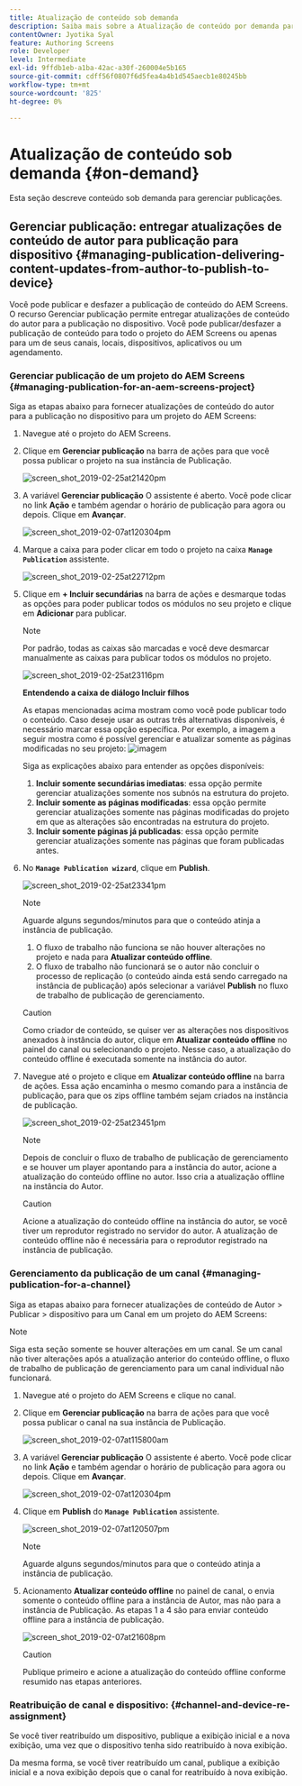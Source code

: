 ```yaml
---
title: Atualização de conteúdo sob demanda
description: Saiba mais sobre a Atualização de conteúdo por demanda para gerenciar publicações.
contentOwner: Jyotika Syal
feature: Authoring Screens
role: Developer
level: Intermediate
exl-id: 9ffdb1eb-a1ba-42ac-a30f-260004e5b165
source-git-commit: cdff56f0807f6d5fea4a4b1d545aecb1e80245bb
workflow-type: tm+mt
source-wordcount: '825'
ht-degree: 0%

---
```


# Atualização de conteúdo sob demanda {#on-demand}

Esta seção descreve conteúdo sob demanda para gerenciar publicações.

## Gerenciar publicação: entregar atualizações de conteúdo de autor para publicação para dispositivo {#managing-publication-delivering-content-updates-from-author-to-publish-to-device}

Você pode publicar e desfazer a publicação de conteúdo do AEM Screens. O recurso Gerenciar publicação permite entregar atualizações de conteúdo do autor para a publicação no dispositivo. Você pode publicar/desfazer a publicação de conteúdo para todo o projeto do AEM Screens ou apenas para um de seus canais, locais, dispositivos, aplicativos ou um agendamento.

### Gerenciar publicação de um projeto do AEM Screens {#managing-publication-for-an-aem-screens-project}

Siga as etapas abaixo para fornecer atualizações de conteúdo do autor para a publicação no dispositivo para um projeto do AEM Screens:

1. Navegue até o projeto do AEM Screens.
1. Clique em **Gerenciar publicação** na barra de ações para que você possa publicar o projeto na sua instância de Publicação.

   ![screen_shot_2019-02-25at21420pm](assets/screen_shot_2019-02-25at21420pm.png)

1. A variável **Gerenciar publicação** O assistente é aberto. Você pode clicar no link **Ação** e também agendar o horário de publicação para agora ou depois. Clique em **Avançar**.

   ![screen_shot_2019-02-07at120304pm](assets/screen_shot_2019-02-07at120304pm.png)

1. Marque a caixa para poder clicar em todo o projeto na caixa **`Manage Publication`** assistente.

   ![screen_shot_2019-02-25at22712pm](assets/screen_shot_2019-02-25at22712pm.png)

1. Clique em **+ Incluir secundárias** na barra de ações e desmarque todas as opções para poder publicar todos os módulos no seu projeto e clique em **Adicionar** para publicar.

   >[!NOTE]
   >
   >Por padrão, todas as caixas são marcadas e você deve desmarcar manualmente as caixas para publicar todos os módulos no projeto.

   ![screen_shot_2019-02-25at23116pm](assets/screen_shot_2019-02-25at23116pm.png)

   **Entendendo a caixa de diálogo Incluir filhos**

   As etapas mencionadas acima mostram como você pode publicar todo o conteúdo. Caso deseje usar as outras três alternativas disponíveis, é necessário marcar essa opção específica.
Por exemplo, a imagem a seguir mostra como é possível gerenciar e atualizar somente as páginas modificadas no seu projeto:
   ![imagem](assets/author-publish-manage.png)

   Siga as explicações abaixo para entender as opções disponíveis:

   1. **Incluir somente secundárias imediatas**: essa opção permite gerenciar atualizações somente nos subnós na estrutura do projeto.
   1. **Incluir somente as páginas modificadas**: essa opção permite gerenciar atualizações somente nas páginas modificadas do projeto em que as alterações são encontradas na estrutura do projeto.
   1. **Incluir somente páginas já publicadas**: essa opção permite gerenciar atualizações somente nas páginas que foram publicadas antes.


1. No **`Manage Publication wizard`**, clique em **Publish**.

   ![screen_shot_2019-02-25at23341pm](assets/screen_shot_2019-02-25at23341pm.png)

   >[!NOTE]
   >
   >Aguarde alguns segundos/minutos para que o conteúdo atinja a instância de publicação.
   >
   >
   >    1. O fluxo de trabalho não funciona se não houver alterações no projeto e nada para **Atualizar conteúdo offline**.
   >    1. O fluxo de trabalho não funcionará se o autor não concluir o processo de replicação (o conteúdo ainda está sendo carregado na instância de publicação) após selecionar a variável **Publish** no fluxo de trabalho de publicação de gerenciamento.

   >[!CAUTION]
   >Como criador de conteúdo, se quiser ver as alterações nos dispositivos anexados à instância do autor, clique em **Atualizar conteúdo offline** no painel do canal ou selecionando o projeto. Nesse caso, a atualização do conteúdo offline é executada somente na instância do autor.

1. Navegue até o projeto e clique em **Atualizar conteúdo offline** na barra de ações. Essa ação encaminha o mesmo comando para a instância de publicação, para que os zips offline também sejam criados na instância de publicação.

   ![screen_shot_2019-02-25at23451pm](assets/screen_shot_2019-02-25at23451pm.png)


   >[!NOTE]
   >
   >Depois de concluir o fluxo de trabalho de publicação de gerenciamento e se houver um player apontando para a instância do autor, acione a atualização do conteúdo offline no autor. Isso cria a atualização offline na instância do Autor.

   >[!CAUTION]
   >
   >Acione a atualização do conteúdo offline na instância do autor, se você tiver um reprodutor registrado no servidor do autor. A atualização de conteúdo offline não é necessária para o reprodutor registrado na instância de publicação.

### Gerenciamento da publicação de um canal {#managing-publication-for-a-channel}

Siga as etapas abaixo para fornecer atualizações de conteúdo de Autor > Publicar > dispositivo para um Canal em um projeto do AEM Screens:

>[!NOTE]
>
>Siga esta seção somente se houver alterações em um canal. Se um canal não tiver alterações após a atualização anterior do conteúdo offline, o fluxo de trabalho de publicação de gerenciamento para um canal individual não funcionará.

1. Navegue até o projeto do AEM Screens e clique no canal.
1. Clique em **Gerenciar publicação** na barra de ações para que você possa publicar o canal na sua instância de Publicação.

   ![screen_shot_2019-02-07at115800am](assets/screen_shot_2019-02-07at115800am.png)

1. A variável **Gerenciar publicação** O assistente é aberto. Você pode clicar no link **Ação** e também agendar o horário de publicação para agora ou depois. Clique em **Avançar**.

   ![screen_shot_2019-02-07at120304pm](assets/screen_shot_2019-02-07at120304pm.png)

1. Clique em **Publish** do **`Manage Publication`** assistente.

   ![screen_shot_2019-02-07at120507pm](assets/screen_shot_2019-02-07at120507pm.png)

   >[!NOTE]
   >
   >Aguarde alguns segundos/minutos para que o conteúdo atinja a instância de publicação.

1. Acionamento **Atualizar conteúdo offline** no painel de canal, o envia somente o conteúdo offline para a instância de Autor, mas não para a instância de Publicação. As etapas 1 a 4 são para enviar conteúdo offline para a instância de publicação.

   ![screen_shot_2019-02-07at21608pm](assets/screen_shot_2019-02-07at21608pm.png)

   >[!CAUTION]
   >
   >Publique primeiro e acione a atualização do conteúdo offline conforme resumido nas etapas anteriores.

### Reatribuição de canal e dispositivo: {#channel-and-device-re-assignment}

Se você tiver reatribuído um dispositivo, publique a exibição inicial e a nova exibição, uma vez que o dispositivo tenha sido reatribuído à nova exibição.

Da mesma forma, se você tiver reatribuído um canal, publique a exibição inicial e a nova exibição depois que o canal for reatribuído à nova exibição.
